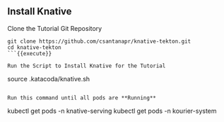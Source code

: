 ## Install Knative


Clone the Tutorial Git Repository
```
git clone https://github.com/csantanapr/knative-tekton.git
cd knative-tekton
```{{execute}}

Run the Script to Install Knative for the Tutorial
```
source .katacoda/knative.sh
```{{execute}}

Run this command until all pods are **Running**
```
kubectl get pods -n knative-serving
kubectl get pods -n kourier-system
```{{execute}}
